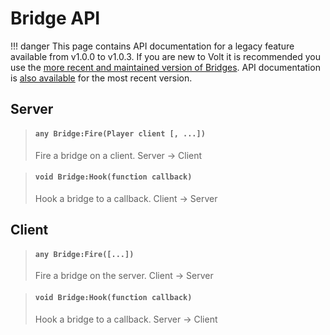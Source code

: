 # Bridge API
!!! danger
    This page contains API documentation for a legacy feature available from v1.0.0 to v1.0.3. If you are new to Volt it is recommended you use the [more recent and maintained version of Bridges](/bridges). API documentation is [also available](../bridges) for the most recent version.
## Server
> #### `any Bridge:Fire(Player client [, ...])`
> Fire a bridge on a client. Server -> Client

> #### `void Bridge:Hook(function callback)`
> Hook a bridge to a callback. Client -> Server

## Client
> #### `any Bridge:Fire([...])`
> Fire a bridge on the server. Client -> Server

> #### `void Bridge:Hook(function callback)`
> Hook a bridge to a callback. Server -> Client